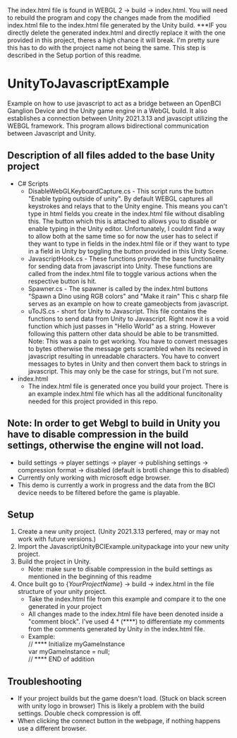 
The index.html file is found in WEBGL 2 -> build -> index.html. You will need to rebuild the program and copy the changes made from the modified index.html file to the index.html file generated by the Unity build.  ***IF you directly delete the generated index.html and directly replace it with the one provided in this project, theres a high chance it will break.  I'm pretty sure this has to do with the project name not being the same.  This step is described in the Setup portion of this readme.
# UnityToJavascriptExample
Example on how to use javascript to act as a bridge between an OpenBCI Ganglion Device and the Unity game engine in a WebGL build.  It also establishes a connection between Unity 2021.3.13 and javascipt utilizing the WEBGL framework.  This program allows bidirectional communication between Javascript and Unity.

## Description of all files added to the base Unity project
* C# Scripts
    * DisableWebGLKeyboardCapture.cs - This script runs the button "Enable typing outside of unity".  By default WEBGL captures all keystrokes and relays that to the Unity engine.  This means you can't type in html fields you create in the index.html file without disabling this.  The button which this is attached to allows you to disable or enable typing in the Unity editor.  Unfortunately, I couldnt find a way to allow both at the same time so for now the user has to select if they want to type in fields in the index.html file or if they want to type in a field in Unity by toggling the button provided in this Unity Scene.
    * JavascriptHook.cs - These functions provide the base functionality for sending data from javascript into Unity.  These functions are called from the index.html file to toggle various actions when the respective button is hit.
    * Spawner.cs - The spawner is called by the index.html buttons "Spawn a Dino using RGB colors" and "Make it rain"  This c sharp file serves as an example on how to create gameobjects from javascript.
    * uToJS.cs - short for Unity to Javascript.  This file contains the functions to send data from Unity to Javascript.  Right now it is a void function which just passes in "Hello World" as a string.  However following this pattern other data should be able to be transmitted.  Note:  This was a pain to get working.  You have to convert messages to bytes otherwise the message gets scrambled when its recieved in javascript resulting in unreadable characters.  You have to convert messages to bytes in Unity and then convert them back to strings in javascript.  This may only be the case for strings, but I'm not sure.
* index.html 
    * The index.html file is generated once you build your project.  There is an example index.html file which has all the additional funcitonality needed for this project provided in this repo.


## Note: In order to get Webgl to build in Unity you have to disable compression in the build settings, otherwise the engine will not load.  
* build settings -> player settings -> player -> publishing settings -> compression format -> disabled (default is brotli change this to disabled)
* Currently only working with microsoft edge browser.
* This demo is currently a work in progress and the data from the BCI device needs to be filtered before the game is playable.

## Setup
1. Create a new unity project. (Unity 2021.3.13 perfered, may or may not work with future versions.)
2. Import the JavascriptUnityBCIExample.unitypackage into your new unity project.
3. Build the project in Unity.
    * Note: make sure to disable compression in the build settings as mentioned in the beginning of this readme
4. Once built go to {_YourProjectName_} -> build -> index.html in the file structure of your unity project.
    * Take the index.html file from this example and compare it to the one generated in your project
    * All changes made to the index.html file have been denoted inside a "comment block".  I've used 4 * (****) to differentiate my comments from the comments generated by Unity in the index.html file.
    * Example:\
                // **** Initialize myGameInstance\
                var myGameInstance = null;\
                // **** END of addition

## Troubleshooting
* If your project builds but the game doesn't load. (Stuck on black screen with unity logo in browser)  This is likely a problem with the build settings.  Double check compression is off.
* When clicking the connect button in the webpage, if nothing happens use a different browser.
